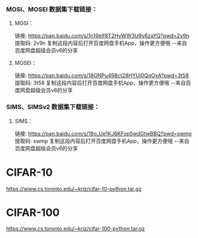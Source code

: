 ### MOSI、MOSEI 数据集下载链接：

1. MOSI：

   链接: https://pan.baidu.com/s/1n19elf8T2HyWW3U9y6zaYQ?pwd=2v9n 提取码: 2v9n 复制这段内容后打开百度网盘手机App，操作更方便哦 
   --来自百度网盘超级会员v6的分享

2. MOSEI：

   链接: https://pan.baidu.com/s/18GNPu498ct28HYUj0QqOxA?pwd=3t58 提取码: 3t58 复制这段内容后打开百度网盘手机App，操作更方便哦 
   --来自百度网盘超级会员v6的分享

### SIMS、SIMSv2 数据集下载链接：

1. SIMS：

   链接: https://pan.baidu.com/s/18o_Ue1KJ6KFop5wdGtwBBQ?pwd=swmp 提取码: swmp 复制这段内容后打开百度网盘手机App，操作更方便哦 
   --来自百度网盘超级会员v6的分享

# CIFAR-10
https://www.cs.toronto.edu/~kriz/cifar-10-python.tar.gz

# CIFAR-100
https://www.cs.toronto.edu/~kriz/cifar-100-python.tar.gz

